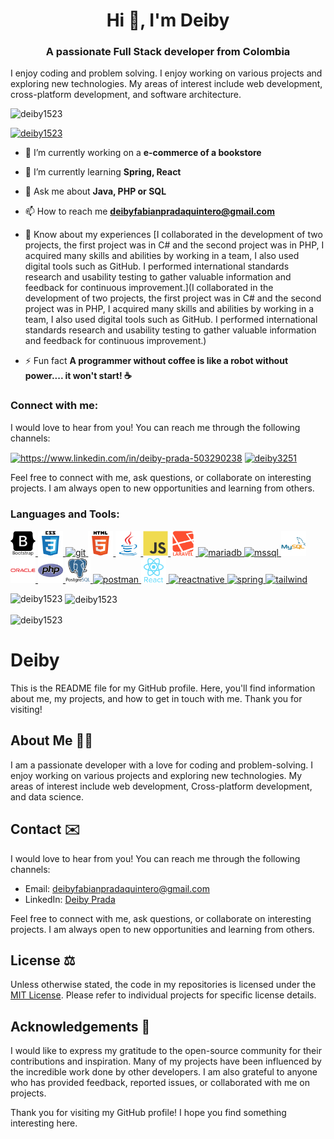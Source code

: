 <h1 align="center">Hi 👋, I'm Deiby</h1>
<h3 align="center">A passionate Full Stack developer from Colombia</h3>

<p>I enjoy coding and problem solving. I enjoy working on various projects and exploring new technologies. My areas of interest include web development, cross-platform development, and software architecture.
</p>

<p align="left"> <img src="https://komarev.com/ghpvc/?username=deiby1523&label=Profile%20views&color=0e75b6&style=flat" alt="deiby1523" /> </p>

<p align="left"> <a href="https://github.com/ryo-ma/github-profile-trophy"><img src="https://github-profile-trophy.vercel.app/?username=deiby1523" alt="deiby1523" /></a> </p>

- 🔭 I’m currently working on a **e-commerce of a bookstore**

- 🌱 I’m currently learning **Spring, React**

- 💬 Ask me about **Java, PHP or SQL**

- 📫 How to reach me **deibyfabianpradaquintero@gmail.com**

- 📄 Know about my experiences [I collaborated in the development of two projects, the first project was in C# and the second project was in PHP, I acquired many skills and abilities by working in a team, I also used digital tools such as GitHub. I performed international standards research and usability testing to gather valuable information and feedback for continuous improvement.](I collaborated in the development of two projects, the first project was in C# and the second project was in PHP, I acquired many skills and abilities by working in a team, I also used digital tools such as GitHub. I performed international standards research and usability testing to gather valuable information and feedback for continuous improvement.)

- ⚡ Fun fact **A programmer without coffee is like a robot without power.... it won't start! ☕**

<h3 align="left">Connect with me:</h3>
I would love to hear from you! You can reach me through the following channels:

<p align="left">
<a href="https://linkedin.com/in/https://www.linkedin.com/in/deiby-prada-503290238" target="blank"><img align="center" src="https://raw.githubusercontent.com/rahuldkjain/github-profile-readme-generator/master/src/images/icons/Social/linked-in-alt.svg" alt="https://www.linkedin.com/in/deiby-prada-503290238" height="30" width="40" /></a>
<a href="https://discord.gg/deiby3251" target="blank"><img align="center" src="https://raw.githubusercontent.com/rahuldkjain/github-profile-readme-generator/master/src/images/icons/Social/discord.svg" alt="deiby3251" height="30" width="40" /></a>
</p>

Feel free to connect with me, ask questions, or collaborate on interesting projects. I am always open to new opportunities and learning from others.

<h3 align="left">Languages and Tools:</h3>
<p align="left"> <a href="https://getbootstrap.com" target="_blank" rel="noreferrer"> <img src="https://raw.githubusercontent.com/devicons/devicon/master/icons/bootstrap/bootstrap-plain-wordmark.svg" alt="bootstrap" width="40" height="40"/> </a> <a href="https://www.w3schools.com/css/" target="_blank" rel="noreferrer"> <img src="https://raw.githubusercontent.com/devicons/devicon/master/icons/css3/css3-original-wordmark.svg" alt="css3" width="40" height="40"/> </a> <a href="https://git-scm.com/" target="_blank" rel="noreferrer"> <img src="https://www.vectorlogo.zone/logos/git-scm/git-scm-icon.svg" alt="git" width="40" height="40"/> </a> <a href="https://www.w3.org/html/" target="_blank" rel="noreferrer"> <img src="https://raw.githubusercontent.com/devicons/devicon/master/icons/html5/html5-original-wordmark.svg" alt="html5" width="40" height="40"/> </a> <a href="https://www.java.com" target="_blank" rel="noreferrer"> <img src="https://raw.githubusercontent.com/devicons/devicon/master/icons/java/java-original.svg" alt="java" width="40" height="40"/> </a> <a href="https://developer.mozilla.org/en-US/docs/Web/JavaScript" target="_blank" rel="noreferrer"> <img src="https://raw.githubusercontent.com/devicons/devicon/master/icons/javascript/javascript-original.svg" alt="javascript" width="40" height="40"/> </a> <a href="https://laravel.com/" target="_blank" rel="noreferrer"> <img src="https://raw.githubusercontent.com/devicons/devicon/master/icons/laravel/laravel-plain-wordmark.svg" alt="laravel" width="40" height="40"/> </a> <a href="https://mariadb.org/" target="_blank" rel="noreferrer"> <img src="https://www.vectorlogo.zone/logos/mariadb/mariadb-icon.svg" alt="mariadb" width="40" height="40"/> </a> <a href="https://www.microsoft.com/en-us/sql-server" target="_blank" rel="noreferrer"> <img src="https://www.svgrepo.com/show/303229/microsoft-sql-server-logo.svg" alt="mssql" width="40" height="40"/> </a> <a href="https://www.mysql.com/" target="_blank" rel="noreferrer"> <img src="https://raw.githubusercontent.com/devicons/devicon/master/icons/mysql/mysql-original-wordmark.svg" alt="mysql" width="40" height="40"/> </a> <a href="https://www.oracle.com/" target="_blank" rel="noreferrer"> <img src="https://raw.githubusercontent.com/devicons/devicon/master/icons/oracle/oracle-original.svg" alt="oracle" width="40" height="40"/> </a> <a href="https://www.php.net" target="_blank" rel="noreferrer"> <img src="https://raw.githubusercontent.com/devicons/devicon/master/icons/php/php-original.svg" alt="php" width="40" height="40"/> </a> <a href="https://www.postgresql.org" target="_blank" rel="noreferrer"> <img src="https://raw.githubusercontent.com/devicons/devicon/master/icons/postgresql/postgresql-original-wordmark.svg" alt="postgresql" width="40" height="40"/> </a> <a href="https://postman.com" target="_blank" rel="noreferrer"> <img src="https://www.vectorlogo.zone/logos/getpostman/getpostman-icon.svg" alt="postman" width="40" height="40"/> </a> <a href="https://reactjs.org/" target="_blank" rel="noreferrer"> <img src="https://raw.githubusercontent.com/devicons/devicon/master/icons/react/react-original-wordmark.svg" alt="react" width="40" height="40"/> </a> <a href="https://reactnative.dev/" target="_blank" rel="noreferrer"> <img src="https://reactnative.dev/img/header_logo.svg" alt="reactnative" width="40" height="40"/> </a> <a href="https://spring.io/" target="_blank" rel="noreferrer"> <img src="https://www.vectorlogo.zone/logos/springio/springio-icon.svg" alt="spring" width="40" height="40"/> </a> <a href="https://tailwindcss.com/" target="_blank" rel="noreferrer"> <img src="https://www.vectorlogo.zone/logos/tailwindcss/tailwindcss-icon.svg" alt="tailwind" width="40" height="40"/> </a> </p>

<p><img align="left" src="https://github-readme-stats.vercel.app/api/top-langs?username=deiby1523&show_icons=true&locale=en&layout=compact" alt="deiby1523" /></p>

<p>&nbsp;<img align="center" src="https://github-readme-stats.vercel.app/api?username=deiby1523&show_icons=true&locale=en" alt="deiby1523" /></p>

<p><img align="center" src="https://github-readme-streak-stats.herokuapp.com/?user=deiby1523&" alt="deiby1523" /></p>

# Deiby 

This is the README file for my GitHub profile. Here, you'll find information about me, my projects, and how to get in touch with me. Thank you for visiting!

## About Me 👨‍💻

I am a passionate developer with a love for coding and problem-solving. I enjoy working on various projects and exploring new technologies. My areas of interest include web development, Cross-platform development, and data science.

<!--
## Projects

Here are some of the projects I have worked on. You can find more details and code repositories in the respective project links:

1. **Project Name**: [Link to Project](https://github.com/username/project)
   - Brief description of the project.
   - Technologies used.
   - Key features and accomplishments.

2. **Project Name**: [Link to Project](https://github.com/username/project)
   - Brief description of the project.
   - Technologies used.
   - Key features and accomplishments.

3. **Project Name**: [Link to Project](https://github.com/username/project)
   - Brief description of the project.
   - Technologies used.
   - Key features and accomplishments.

Please feel free to explore these projects and provide feedback or suggestions.

-->
## Contact ✉️

I would love to hear from you! You can reach me through the following channels:

- Email: deibyfabianpradaquintero@gmail.com
- LinkedIn: [Deiby Prada](https://www.linkedin.com/in/deiby-prada-503290238)

Feel free to connect with me, ask questions, or collaborate on interesting projects. I am always open to new opportunities and learning from others.

## License ⚖️

Unless otherwise stated, the code in my repositories is licensed under the [MIT License](https://opensource.org/licenses/MIT). Please refer to individual projects for specific license details.

## Acknowledgements 🤝

I would like to express my gratitude to the open-source community for their contributions and inspiration. Many of my projects have been influenced by the incredible work done by other developers. I am also grateful to anyone who has provided feedback, reported issues, or collaborated with me on projects.

Thank you for visiting my GitHub profile! I hope you find something interesting here.
